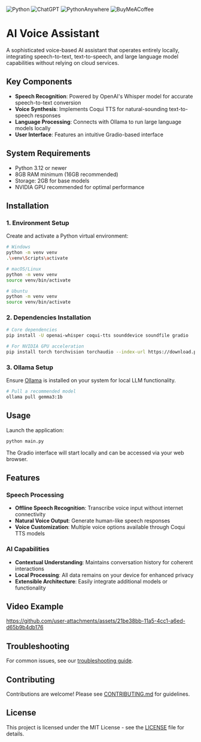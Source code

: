 ![Python](https://img.shields.io/badge/python-3670A0?style=for-the-badge&logo=python&logoColor=ffdd54)
![ChatGPT](https://img.shields.io/badge/chatGPT-74aa9c?style=for-the-badge&logo=openai&logoColor=white)
![PythonAnywhere](https://img.shields.io/badge/pythonanywhere-%232F9FD7.svg?style=for-the-badge&logo=pythonanywhere&logoColor=151515)
![BuyMeACoffee](https://img.shields.io/badge/Buy%20Me%20a%20Coffee-ffdd00?style=for-the-badge&logo=buy-me-a-coffee&logoColor=black)

# AI Voice Assistant

A sophisticated voice-based AI assistant that operates entirely locally, integrating speech-to-text, text-to-speech, and large language model capabilities without relying on cloud services.

## Key Components

- **Speech Recognition**: Powered by OpenAI's Whisper model for accurate speech-to-text conversion
- **Voice Synthesis**: Implements Coqui TTS for natural-sounding text-to-speech responses
- **Language Processing**: Connects with Ollama to run large language models locally
- **User Interface**: Features an intuitive Gradio-based interface

## System Requirements

- Python 3.12 or newer
- 8GB RAM minimum (16GB recommended)
- Storage: 2GB for base models
- NVIDIA GPU recommended for optimal performance

## Installation

### 1. Environment Setup

Create and activate a Python virtual environment:

```bash
# Windows
python -m venv venv
.\venv\Scripts\activate

# macOS/Linux
python -m venv venv
source venv/bin/activate

# Ubuntu
python -m venv venv
source venv/bin/activate
```

### 2. Dependencies Installation

```bash
# Core dependencies
pip install -U openai-whisper coqui-tts sounddevice soundfile gradio

# For NVIDIA GPU acceleration
pip install torch torchvision torchaudio --index-url https://download.pytorch.org/whl/cu118 
```

### 3. Ollama Setup

Ensure [Ollama](https://ollama.ai/) is installed on your system for local LLM functionality.

```bash
# Pull a recommended model
ollama pull gemma3:1b
```

## Usage

Launch the application:

```bash
python main.py
```

The Gradio interface will start locally and can be accessed via your web browser.

## Features

### Speech Processing
- **Offline Speech Recognition**: Transcribe voice input without internet connectivity
- **Natural Voice Output**: Generate human-like speech responses
- **Voice Customization**: Multiple voice options available through Coqui TTS models

### AI Capabilities
- **Contextual Understanding**: Maintains conversation history for coherent interactions
- **Local Processing**: All data remains on your device for enhanced privacy
- **Extensible Architecture**: Easily integrate additional models or functionality

## Video Example
https://github.com/user-attachments/assets/21be38bb-11a5-4cc1-a6ed-d65b9b4db176



## Troubleshooting

For common issues, see our [troubleshooting guide](./docs/troubleshooting.md).

## Contributing

Contributions are welcome! Please see [CONTRIBUTING.md](./CONTRIBUTING.md) for guidelines.

## License

This project is licensed under the MIT License - see the [LICENSE](./LICENSE) file for details.
